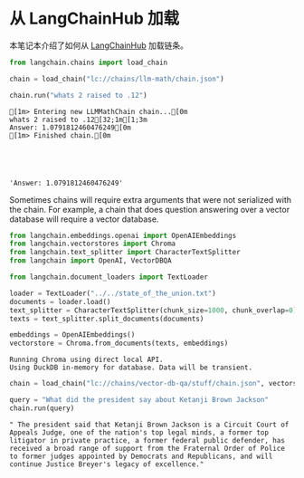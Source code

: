 # 从 LangChainHub 加载

本笔记本介绍了如何从 [LangChainHub](https://github.com/hwchase17/langchain-hub) 加载链条。


```python
from langchain.chains import load_chain

chain = load_chain("lc://chains/llm-math/chain.json")
```


```python
chain.run("whats 2 raised to .12")
```

    
    
    [1m> Entering new LLMMathChain chain...[0m
    whats 2 raised to .12[32;1m[1;3m
    Answer: 1.0791812460476249[0m
    [1m> Finished chain.[0m
    




    'Answer: 1.0791812460476249'



Sometimes chains will require extra arguments that were not serialized with the chain. For example, a chain that does question answering over a vector database will require a vector database.


```python
from langchain.embeddings.openai import OpenAIEmbeddings
from langchain.vectorstores import Chroma
from langchain.text_splitter import CharacterTextSplitter
from langchain import OpenAI, VectorDBQA
```


```python
from langchain.document_loaders import TextLoader

loader = TextLoader("../../state_of_the_union.txt")
documents = loader.load()
text_splitter = CharacterTextSplitter(chunk_size=1000, chunk_overlap=0)
texts = text_splitter.split_documents(documents)

embeddings = OpenAIEmbeddings()
vectorstore = Chroma.from_documents(texts, embeddings)
```

    Running Chroma using direct local API.
    Using DuckDB in-memory for database. Data will be transient.
    


```python
chain = load_chain("lc://chains/vector-db-qa/stuff/chain.json", vectorstore=vectorstore)
```


```python
query = "What did the president say about Ketanji Brown Jackson"
chain.run(query)
```




    " The president said that Ketanji Brown Jackson is a Circuit Court of Appeals Judge, one of the nation's top legal minds, a former top litigator in private practice, a former federal public defender, has received a broad range of support from the Fraternal Order of Police to former judges appointed by Democrats and Republicans, and will continue Justice Breyer's legacy of excellence."




```python

```
